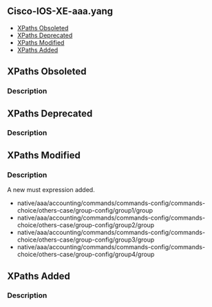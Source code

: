 ## Cisco-IOS-XE-aaa.yang


- [XPaths Obsoleted](#xpaths-obsoleted)
- [XPaths Deprecated](#xpaths-deprecated)
- [XPaths Modified](#xpaths-modified)
- [XPaths Added](#xpaths-added)

## XPaths Obsoleted

### Description

## XPaths Deprecated

### Description

## XPaths Modified

### Description

A new must expression added.

- native/aaa/accounting/commands/commands-config/commands-choice/others-case/group-config/group1/group
- native/aaa/accounting/commands/commands-config/commands-choice/others-case/group-config/group2/group
- native/aaa/accounting/commands/commands-config/commands-choice/others-case/group-config/group3/group
- native/aaa/accounting/commands/commands-config/commands-choice/others-case/group-config/group4/group

## XPaths Added

### Description
